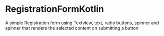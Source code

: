 # RegistrationFormKotlin
A simple Registration form using Textview, text, radio buttons, spinner and spinner that renders the selected content on submitting a button
